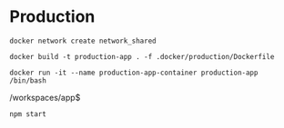 # Production

```
docker network create network_shared
```

```
docker build -t production-app . -f .docker/production/Dockerfile
```

```
docker run -it --name production-app-container production-app /bin/bash
```

/workspaces/app$
```bash
npm start
```